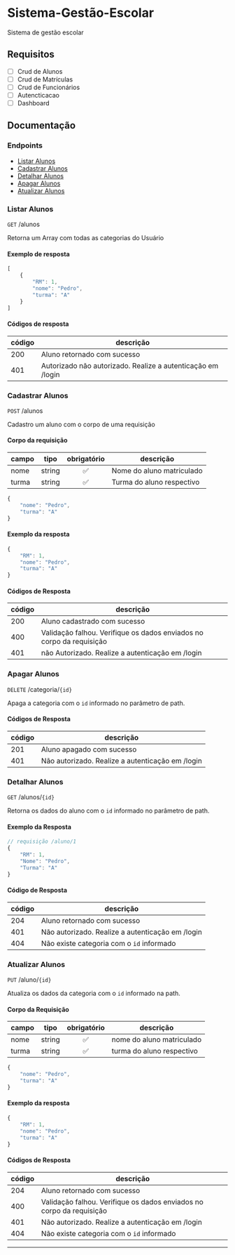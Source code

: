 # Sistema-Gestão-Escolar

Sistema de gestão escolar 

## Requisitos

- [ ] Crud de Alunos
- [ ] Crud de Matrículas
- [ ] Crud de Funcionários
- [ ] Autencticacao
- [ ] Dashboard

## Documentação

### Endpoints

- [Listar Alunos](#listar-alunos)
- [Cadastrar Alunos](#cadastrar-alunos)
- [Detalhar Alunos](#detalhar-alunos)
- [Apagar Alunos](#apagar-alunos)
- [Atualizar Alunos](#atualizar-alunos)

### Listar Alunos

`GET` /alunos

Retorna um Array com todas as categorias do Usuário

#### Exemplo de resposta

```js
[
    {
        "RM": 1,
        "nome": "Pedro",
        "turma": "A"
    }
]
```


#### Códigos de resposta

|código| descrição|
|------|----------|
|200| Aluno retornado com sucesso
|401| Autorizado não autorizado. Realize a autenticação em /login

### Cadastrar Alunos

`POST` /alunos

Cadastro um aluno com o corpo de uma requisição

#### Corpo da requisição

|campo|tipo|obrigatório|descrição|
|-----|----|:-----------:|---------|
|nome|string|✅|Nome do aluno matriculado
|turma|string|✅|Turma do aluno respectivo

```js
{
    "nome": "Pedro",
    "turma": "A"
}
```

#### Exemplo da resposta

```js
{
    "RM": 1,
    "nome": "Pedro",
    "turma": "A"
}
```

#### Códigos de Resposta

|código|descrição|
|------|---------|
|200| Aluno cadastrado com sucesso
|400| Validação falhou. Verifique os dados enviados no corpo da requisição
|401| não Autorizado. Realize a autenticação em /login


### Apagar Alunos

`DELETE` /categoria/`{id}`

Apaga a categoria com o `id` informado no parâmetro de path.


#### Códigos de Resposta

|código|descrição|
|------|---------|
|201| Aluno apagado com sucesso
|401| Não autorizado. Realize a autenticação em /login



### Detalhar Alunos

`GET` /alunos/`{id}`

Retorna os dados do aluno com o `id` informado no parâmetro de path.

#### Exemplo da Resposta

```js
// requisição /aluno/1
{
    "RM": 1,
    "Nome": "Pedro",
    "Turma": "A"
}
```

#### Código de Resposta

|código|descrição|
|------|---------|
|204| Aluno retornado com sucesso
|401| Não autorizado. Realize a autenticação em /login
|404| Não existe categoria com o `id` informado


### Atualizar Alunos

`PUT` /aluno/`{id}`

Atualiza os dados da categoria com o `id` informado na path.

#### Corpo da Requisição

|campo|tipo|obrigatório|descrição|
|-----|----|:-----------:|---------|
|nome|string|✅|nome do aluno matriculado
|turma|string|✅|turma do aluno respectivo

```js
{
    "nome": "Pedro",
    "turma": "A"
}
```

#### Exemplo da resposta

```js
{
    "RM": 1,
    "nome": "Pedro",
    "turma": "A"
}
```

#### Códigos de Resposta

|código|descrição|
|------|---------|
|204| Aluno retornado com sucesso
|400| Validação falhou. Verifique os dados enviados no corpo da requisição
|401| Não autorizado. Realize a autenticação em /login
|404| Não existe categoria com o `id` informado

---
